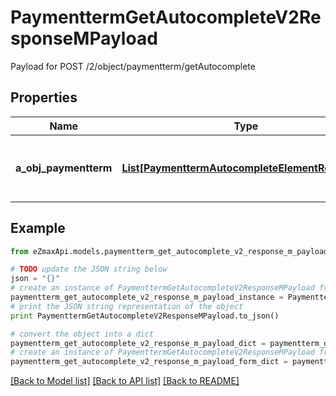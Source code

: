 # PaymenttermGetAutocompleteV2ResponseMPayload

Payload for POST /2/object/paymentterm/getAutocomplete

## Properties

Name | Type | Description | Notes
------------ | ------------- | ------------- | -------------
**a_obj_paymentterm** | [**List[PaymenttermAutocompleteElementResponse]**](PaymenttermAutocompleteElementResponse.md) | An array of Paymentterm autocomplete element response. | 

## Example

```python
from eZmaxApi.models.paymentterm_get_autocomplete_v2_response_m_payload import PaymenttermGetAutocompleteV2ResponseMPayload

# TODO update the JSON string below
json = "{}"
# create an instance of PaymenttermGetAutocompleteV2ResponseMPayload from a JSON string
paymentterm_get_autocomplete_v2_response_m_payload_instance = PaymenttermGetAutocompleteV2ResponseMPayload.from_json(json)
# print the JSON string representation of the object
print PaymenttermGetAutocompleteV2ResponseMPayload.to_json()

# convert the object into a dict
paymentterm_get_autocomplete_v2_response_m_payload_dict = paymentterm_get_autocomplete_v2_response_m_payload_instance.to_dict()
# create an instance of PaymenttermGetAutocompleteV2ResponseMPayload from a dict
paymentterm_get_autocomplete_v2_response_m_payload_form_dict = paymentterm_get_autocomplete_v2_response_m_payload.from_dict(paymentterm_get_autocomplete_v2_response_m_payload_dict)
```
[[Back to Model list]](../README.md#documentation-for-models) [[Back to API list]](../README.md#documentation-for-api-endpoints) [[Back to README]](../README.md)


